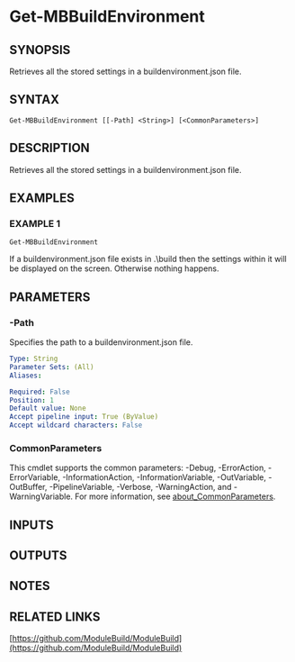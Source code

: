 ﻿---
external help file: ModuleBuild-help.xml
Module Name: ModuleBuild
online version: https://github.com/ModuleBuild/ModuleBuild
schema: 2.0.0
---

# Get-MBBuildEnvironment

## SYNOPSIS
Retrieves all the stored settings in a buildenvironment.json file.

## SYNTAX

```
Get-MBBuildEnvironment [[-Path] <String>] [<CommonParameters>]
```

## DESCRIPTION
Retrieves all the stored settings in a buildenvironment.json file.

## EXAMPLES

### EXAMPLE 1
```
Get-MBBuildEnvironment
```

If a buildenvironment.json file exists in .\build then the settings within it will be displayed on the screen.
Otherwise nothing happens.

## PARAMETERS

### -Path
Specifies the path to a buildenvironment.json file.

```yaml
Type: String
Parameter Sets: (All)
Aliases:

Required: False
Position: 1
Default value: None
Accept pipeline input: True (ByValue)
Accept wildcard characters: False
```

### CommonParameters
This cmdlet supports the common parameters: -Debug, -ErrorAction, -ErrorVariable, -InformationAction, -InformationVariable, -OutVariable, -OutBuffer, -PipelineVariable, -Verbose, -WarningAction, and -WarningVariable. For more information, see [about_CommonParameters](http://go.microsoft.com/fwlink/?LinkID=113216).

## INPUTS

## OUTPUTS

## NOTES

## RELATED LINKS

[https://github.com/ModuleBuild/ModuleBuild](https://github.com/ModuleBuild/ModuleBuild)

